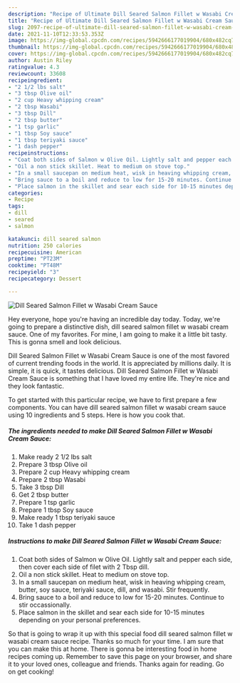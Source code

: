 ```yaml
---
description: "Recipe of Ultimate Dill Seared Salmon Fillet w Wasabi Cream Sauce"
title: "Recipe of Ultimate Dill Seared Salmon Fillet w Wasabi Cream Sauce"
slug: 2097-recipe-of-ultimate-dill-seared-salmon-fillet-w-wasabi-cream-sauce
date: 2021-11-10T12:33:53.353Z
image: https://img-global.cpcdn.com/recipes/5942666177019904/680x482cq70/dill-seared-salmon-fillet-w-wasabi-cream-sauce-recipe-main-photo.jpg
thumbnail: https://img-global.cpcdn.com/recipes/5942666177019904/680x482cq70/dill-seared-salmon-fillet-w-wasabi-cream-sauce-recipe-main-photo.jpg
cover: https://img-global.cpcdn.com/recipes/5942666177019904/680x482cq70/dill-seared-salmon-fillet-w-wasabi-cream-sauce-recipe-main-photo.jpg
author: Austin Riley
ratingvalue: 4.3
reviewcount: 33608
recipeingredient:
- "2 1/2 lbs salt"
- "3 tbsp Olive oil"
- "2 cup Heavy whipping cream"
- "2 tbsp Wasabi"
- "3 tbsp Dill"
- "2 tbsp butter"
- "1 tsp garlic"
- "1 tbsp Soy sauce"
- "1 tbsp teriyaki sauce"
- "1 dash pepper"
recipeinstructions:
- "Coat both sides of Salmon w Olive Oil. Lightly salt and pepper each side, then cover each side of filet with 2 Tbsp dill."
- "Oil a non stick skillet. Heat to medium on stove top."
- "In a small saucepan on medium heat, wisk in heaving whipping cream, butter, soy sauce, teriyaki sauce, dill, and wasabi. Stir frequently."
- "Bring sauce to a boil and reduce to low for 15-20 minutes. Continue to stir occassionally."
- "Place salmon in the skillet and sear each side for 10-15 minutes depending on your personal preferences."
categories:
- Recipe
tags:
- dill
- seared
- salmon

katakunci: dill seared salmon 
nutrition: 250 calories
recipecuisine: American
preptime: "PT23M"
cooktime: "PT48M"
recipeyield: "3"
recipecategory: Dessert

---
```



![Dill Seared Salmon Fillet w Wasabi Cream Sauce](https://img-global.cpcdn.com/recipes/5942666177019904/680x482cq70/dill-seared-salmon-fillet-w-wasabi-cream-sauce-recipe-main-photo.jpg)

Hey everyone, hope you're having an incredible day today. Today, we're going to prepare a distinctive dish, dill seared salmon fillet w wasabi cream sauce. One of my favorites. For mine, I am going to make it a little bit tasty. This is gonna smell and look delicious.



Dill Seared Salmon Fillet w Wasabi Cream Sauce is one of the most favored of current trending foods in the world. It is appreciated by millions daily. It is simple, it is quick, it tastes delicious. Dill Seared Salmon Fillet w Wasabi Cream Sauce is something that I have loved my entire life. They're nice and they look fantastic.


To get started with this particular recipe, we have to first prepare a few components. You can have dill seared salmon fillet w wasabi cream sauce using 10 ingredients and 5 steps. Here is how you cook that.

<!--inarticleads1-->

##### The ingredients needed to make Dill Seared Salmon Fillet w Wasabi Cream Sauce:

1. Make ready 2 1/2 lbs salt
1. Prepare 3 tbsp Olive oil
1. Prepare 2 cup Heavy whipping cream
1. Prepare 2 tbsp Wasabi
1. Take 3 tbsp Dill
1. Get 2 tbsp butter
1. Prepare 1 tsp garlic
1. Prepare 1 tbsp Soy sauce
1. Make ready 1 tbsp teriyaki sauce
1. Take 1 dash pepper




<!--inarticleads2-->

##### Instructions to make Dill Seared Salmon Fillet w Wasabi Cream Sauce:

1. Coat both sides of Salmon w Olive Oil. Lightly salt and pepper each side, then cover each side of filet with 2 Tbsp dill.
1. Oil a non stick skillet. Heat to medium on stove top.
1. In a small saucepan on medium heat, wisk in heaving whipping cream, butter, soy sauce, teriyaki sauce, dill, and wasabi. Stir frequently.
1. Bring sauce to a boil and reduce to low for 15-20 minutes. Continue to stir occassionally.
1. Place salmon in the skillet and sear each side for 10-15 minutes depending on your personal preferences.




So that is going to wrap it up with this special food dill seared salmon fillet w wasabi cream sauce recipe. Thanks so much for your time. I am sure that you can make this at home. There is gonna be interesting food in home recipes coming up. Remember to save this page on your browser, and share it to your loved ones, colleague and friends. Thanks again for reading. Go on get cooking!
